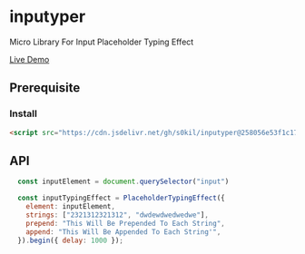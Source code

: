 # inputyper

Micro Library For Input Placeholder Typing Effect

[Live Demo](https://raw.githack.com/s0kil/inputyper/master/test.html)

## Prerequisite

### Install

```html
<script src="https://cdn.jsdelivr.net/gh/s0kil/inputyper@258056e53f1c17236e7a6f1d222cb66105f25c93/index.min.js"></script>
```

## API

```JavaScript
  const inputElement = document.querySelector("input")

  const inputTypingEffect = PlaceholderTypingEffect({
    element: inputElement,
    strings: ["2321312321312", "dwdewdwedwedwe"],
    prepend: "This Will Be Prepended To Each String",
    append: "This Will Be Appended To Each String'",
  }).begin({ delay: 1000 });
```
